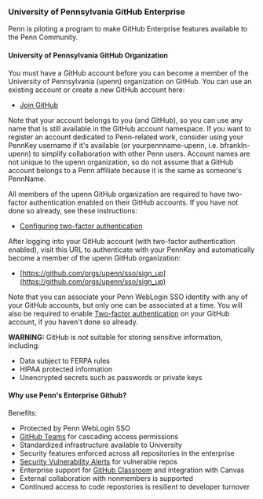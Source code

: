 ### University of Pennsylvania GitHub Enterprise

Penn is piloting a program to make GitHub Enterprise features available to the Penn Community.

#### University of Pennsylvania GitHub Organization

You must have a GitHub account before you can become a member of the University of Pennsylvania (upenn) organization on GitHub. You can use an existing account or create a new GitHub account here:

* [Join GitHub](https://github.com/join)

Note that your account belongs to you (and GitHub), so you can use any name that is still available in the GitHub account namespace. If you want to register an account dedicated to Penn-related work, consider using your PennKey username if it's available (or yourpennname-upenn, i.e. bfrankln-upenn) to simplify collaboration with other Penn users. Account names are not unique to the upenn organization, so do not assume that a GitHub account belongs to a Penn affiliate because it is the same as someone's PennName.

All members of the upenn GitHub organization are required to have two-factor authentication enabled on their GitHub accounts. If you have not done so already, see these instructions:

* [Configuring two-factor authentication](https://docs.github.com/en/free-pro-team@latest/github/authenticating-to-github/configuring-two-factor-authentication)

After logging into your GitHub account (with two-factor authentication enabled), visit this URL to authenticate with your PennKey and automatically become a member of the upenn GitHub organization:

* [https://github.com/orgs/upenn/sso/sign_up](https://github.com/orgs/upenn/sso/sign_up)

Note that you can associate your Penn WebLogin SSO identity with any of your GitHub accounts, but only one can be associated at a time. You will also be required to enable [Two-factor authentication](https://docs.github.com/en/free-pro-team@latest/github/authenticating-to-github/accessing-github-using-two-factor-authentication) on your GitHub account, if you haven't done so already.

**WARNING:** GitHub is *not* suitable for storing sensitive information, including:

* Data subject to FERPA rules
* HIPAA protected information
* Unencrypted secrets such as passwords or private keys

#### Why use Penn's Enterprise Github?

Benefits:

* Protected by Penn WebLogin SSO
* [GitHub Teams](https://docs.github.com/en/free-pro-team@latest/github/setting-up-and-managing-organizations-and-teams/about-teams) for cascading access permissions
* Standardized infrastructure available to University
* Security features enforced across all repositories in the enterprise
* [Security Vulnerability Alerts](https://docs.github.com/en/free-pro-team@latest/github/managing-security-vulnerabilities/about-alerts-for-vulnerable-dependencies) for vulnerable repos
* Enterprise support for [GitHub Classroom](https://docs.github.com/en/free-pro-team@latest/education/manage-coursework-with-github-classroom/basics-of-setting-up-github-classroom) and integration with Canvas
* External collaboration with nonmembers is supported
* Continued access to code repostories is resilient to developer turnover

